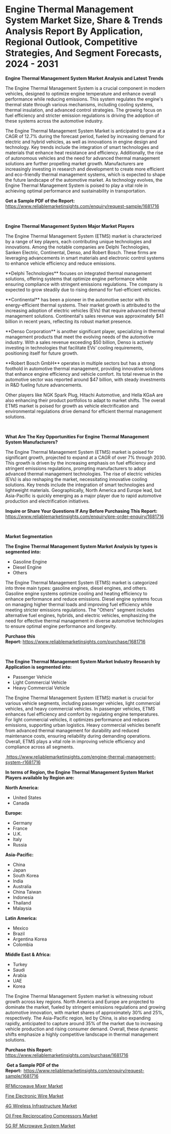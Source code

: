 <p><h1>Engine Thermal Management System Market Size, Share & Trends Analysis Report By Application, Regional Outlook, Competitive Strategies, And Segment Forecasts, 2024 - 2031</h1></p><p><strong>Engine Thermal Management System Market Analysis and Latest Trends</strong></p>
<p><p>The Engine Thermal Management System is a crucial component in modern vehicles, designed to optimize engine temperature and enhance overall performance while reducing emissions. This system regulates the engine's thermal state through various mechanisms, including cooling systems, thermal insulation, and advanced control strategies. The growing focus on fuel efficiency and stricter emission regulations is driving the adoption of these systems across the automotive industry.</p><p>The Engine Thermal Management System Market is anticipated to grow at a CAGR of 12.7% during the forecast period, fueled by increasing demand for electric and hybrid vehicles, as well as innovations in engine design and technology. Key trends include the integration of smart technologies and materials that enhance heat resistance and efficiency. Additionally, the rise of autonomous vehicles and the need for advanced thermal management solutions are further propelling market growth. Manufacturers are increasingly investing in research and development to create more efficient and eco-friendly thermal management systems, which is expected to shape the future landscape of the automotive market. As technology evolves, the Engine Thermal Management System is poised to play a vital role in achieving optimal performance and sustainability in transportation.</p></p>
<p><strong>Get a Sample PDF of the Report:&nbsp;</strong> <a href="https://www.reliablemarketinsights.com/enquiry/request-sample/1681716?utm_campaign=1264&utm_medium=2&utm_source=Github&utm_content=ia&utm_term=01102024&utm_id=engine-thermal-management-system">https://www.reliablemarketinsights.com/enquiry/request-sample/1681716</a></p>
<p>&nbsp;</p>
<p><strong>Engine Thermal Management System Major Market Players</strong></p>
<p><p>The Engine Thermal Management System (ETMS) market is characterized by a range of key players, each contributing unique technologies and innovations. Among the notable companies are Delphi Technologies, Sanken Electric, Continental, Denso, and Robert Bosch. These firms are leveraging advancements in smart materials and electronic control systems to enhance vehicle efficiency and reduce emissions.</p><p>**Delphi Technologies** focuses on integrated thermal management solutions, offering systems that optimize engine performance while ensuring compliance with stringent emissions regulations. The company is expected to grow steadily due to rising demand for fuel-efficient vehicles.</p><p>**Continental** has been a pioneer in the automotive sector with its energy-efficient thermal systems. Their market growth is attributed to the increasing adoption of electric vehicles (EVs) that require advanced thermal management solutions. Continental's sales revenue was approximately $41 billion in recent years, reflecting its robust market presence.</p><p>**Denso Corporation** is another significant player, specializing in thermal management products that meet the evolving needs of the automotive industry. With a sales revenue exceeding $50 billion, Denso is actively investing in technologies that facilitate EVs’ cooling requirements, positioning itself for future growth.</p><p>**Robert Bosch GmbH** operates in multiple sectors but has a strong foothold in automotive thermal management, providing innovative solutions that enhance engine efficiency and vehicle comfort. Its total revenue in the automotive sector was reported around $47 billion, with steady investments in R&D fueling future advancements.</p><p>Other players like NGK Spark Plug, Hitachi Automotive, and Hella KGaA are also enhancing their product portfolios to adapt to market shifts. The overall ETMS market is poised for growth as vehicle electrification and environmental regulations drive demand for efficient thermal management solutions.</p></p>
<p>&nbsp;</p>
<p><strong>What Are The Key Opportunities For Engine Thermal Management System Manufacturers?</strong></p>
<p><p>The Engine Thermal Management System (ETMS) market is poised for significant growth, projected to expand at a CAGR of over 7% through 2030. This growth is driven by the increasing emphasis on fuel efficiency and stringent emissions regulations, prompting manufacturers to adopt advanced thermal management technologies. The rise of electric vehicles (EVs) is also reshaping the market, necessitating innovative cooling solutions. Key trends include the integration of smart technologies and lightweight materials. Geographically, North America and Europe lead, but Asia-Pacific is quickly emerging as a major player due to rapid automotive production and electrification initiatives.</p></p>
<p><strong>Inquire or Share Your Questions If Any Before Purchasing This Report:</strong> <a href="https://www.reliablemarketinsights.com/enquiry/pre-order-enquiry/1681716?utm_campaign=1264&utm_medium=2&utm_source=Github&utm_content=ia&utm_term=01102024&utm_id=engine-thermal-management-system">https://www.reliablemarketinsights.com/enquiry/pre-order-enquiry/1681716</a></p>
<p>&nbsp;</p>
<p><strong>Market Segmentation</strong></p>
<p><strong>The Engine Thermal Management System Market Analysis by types is segmented into:</strong></p>
<p><ul><li>Gasoline Engine</li><li>Diesel Engine</li><li>Others</li></ul></p>
<p><p>The Engine Thermal Management System (ETMS) market is categorized into three main types: gasoline engines, diesel engines, and others. Gasoline engine systems optimize cooling and heating efficiency to enhance performance and reduce emissions. Diesel engine systems focus on managing higher thermal loads and improving fuel efficiency while meeting stricter emissions regulations. The "Others" segment includes alternative fuel engines, hybrids, and electric vehicles, emphasizing the need for effective thermal management in diverse automotive technologies to ensure optimal engine performance and longevity.</p></p>
<p><strong>Purchase this Report:&nbsp;</strong><a href="https://www.reliablemarketinsights.com/purchase/1681716?utm_campaign=1264&utm_medium=2&utm_source=Github&utm_content=ia&utm_term=01102024&utm_id=engine-thermal-management-system">https://www.reliablemarketinsights.com/purchase/1681716</a></p>
<p>&nbsp;</p>
<p><strong>The Engine Thermal Management System Market Industry Research by Application is segmented into:</strong></p>
<p><ul><li>Passenger Vehicle</li><li>Light Commercial Vehicle</li><li>Heavy Commercial Vehicle</li></ul></p>
<p><p>The Engine Thermal Management System (ETMS) market is crucial for various vehicle segments, including passenger vehicles, light commercial vehicles, and heavy commercial vehicles. In passenger vehicles, ETMS enhances fuel efficiency and comfort by regulating engine temperatures. For light commercial vehicles, it optimizes performance and reduces emissions, supporting urban logistics. Heavy commercial vehicles benefit from advanced thermal management for durability and reduced maintenance costs, ensuring reliability during demanding operations. Overall, ETMS plays a vital role in improving vehicle efficiency and compliance across all segments.</p></p>
<p><a href="https://www.reliablemarketinsights.com/engine-thermal-management-system-r1681716?utm_campaign=1264&utm_medium=2&utm_source=Github&utm_content=ia&utm_term=01102024&utm_id=engine-thermal-management-system">&nbsp;https://www.reliablemarketinsights.com/engine-thermal-management-system-r1681716</a></p>
<p><strong>In terms of Region, the Engine Thermal Management System Market Players available by Region are:</strong></p>
<p>
    <p> <strong> North America: </strong>
        <ul>
            <li>United States</li>
            <li>Canada</li>
        </ul>
        </p> 
    <p> <strong> Europe: </strong>
        <ul>
            <li>Germany</li>
            <li>France</li>
            <li>U.K.</li>
            <li>Italy</li>
            <li>Russia</li>
        </ul>
        </p> 
    <p> <strong> Asia-Pacific: </strong>
        <ul>
            <li>China</li>
            <li>Japan</li>
            <li>South Korea</li>
            <li>India</li>
            <li>Australia</li>
            <li>China Taiwan</li>
            <li>Indonesia</li>
            <li>Thailand</li>
            <li>Malaysia</li>
        </ul>
        </p> 
    <p> <strong> Latin America: </strong>
        <ul>
            <li>Mexico</li>
            <li>Brazil</li>
            <li>Argentina Korea</li>
            <li>Colombia</li>
        </ul>
        </p> 
    <p> <strong> Middle East & Africa: </strong>
        <ul>
            <li>Turkey</li>
            <li>Saudi</li>
            <li>Arabia</li>
            <li>UAE</li>
            <li>Korea</li>
        </ul>
    </p>
    </p>
<p><p>The Engine Thermal Management System market is witnessing robust growth across key regions. North America and Europe are projected to dominate the market, fueled by stringent emissions regulations and growing automotive innovation, with market shares of approximately 30% and 25%, respectively. The Asia-Pacific region, led by China, is also expanding rapidly, anticipated to capture around 35% of the market due to increasing vehicle production and rising consumer demand. Overall, these dynamic shifts emphasize a highly competitive landscape in thermal management solutions.</p></p>
<p><strong>Purchase this Report: </strong><a href="https://www.reliablemarketinsights.com/purchase/1681716?utm_campaign=1264&utm_medium=2&utm_source=Github&utm_content=ia&utm_term=01102024&utm_id=engine-thermal-management-system">https://www.reliablemarketinsights.com/purchase/1681716</a></p>
<p>&nbsp;<strong>Get a Sample PDF of the Report:&nbsp;&nbsp;</strong><a href="https://www.reliablemarketinsights.com/enquiry/request-sample/1681716?utm_campaign=1264&utm_medium=2&utm_source=Github&utm_content=ia&utm_term=01102024&utm_id=engine-thermal-management-system">https://www.reliablemarketinsights.com/enquiry/request-sample/1681716</a></p>
<p><strong></strong></p>
<p><p><a href="https://issuu.com/reportprime-2/docs/rfmicrowave-mixer-market-size-2030._99e907531ae8f6?utm_campaign=1264&utm_medium=2&utm_source=Github&utm_content=ia&utm_term=01102024&utm_id=engine-thermal-management-system">RFMicrowave Mixer Market</a></p><p><a href="https://github.com/julyju69/Market-Research-Report-List-5/blob/main/fine-electronic-wire-market.md?utm_campaign=1264&utm_medium=2&utm_source=Github&utm_content=ia&utm_term=01102024&utm_id=engine-thermal-management-system">Fine Electronic Wire Market</a></p><p><a href="https://www.linkedin.com/pulse/emerging-trends-4g-wireless-infrastructure-market-global-1nbff?utm_campaign=1264&utm_medium=2&utm_source=Github&utm_content=ia&utm_term=01102024&utm_id=engine-thermal-management-system">4G Wireless Infrastructure Market</a></p><p><a href="https://www.linkedin.com/pulse/market-leaders-laggards-global-oil-free-reciprocating-compressors-wqeof?utm_campaign=1264&utm_medium=2&utm_source=Github&utm_content=ia&utm_term=01102024&utm_id=engine-thermal-management-system">Oil Free Reciprocating Compressors Market</a></p><p><a href="https://issuu.com/reportprime-2/docs/5g-rf-microwave-system-market-size-_2aa1003f9df81f?utm_campaign=1264&utm_medium=2&utm_source=Github&utm_content=ia&utm_term=01102024&utm_id=engine-thermal-management-system">5G RF Microwave System Market</a></p></p>